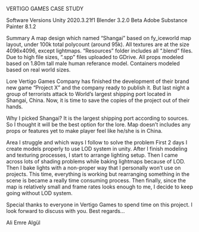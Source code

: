

VERTIGO GAMES CASE STUDY

Software Versions
Unity 2020.3.21f1
Blender 3.2.0 Beta
Adobe Substance Painter 8.1.2

Summary
A map design which named “Shangai” based on fy_iceworld map layout, under 100k total polycount (around 95k).
All textures are at the size 4096x4096, except lightmaps.
“Resources” folder includes all “.blend” files. Due to high file sizes, “.spp” files uploaded to GDrive.
All props modeled based on 1.80m tall male human referance model. Containers modeled based on real world sizes.

Lore
Vertigo Games Company has finished the development of their brand new game “Project X” and the company ready to publish it. But last night a group of terrorists attack to World’s largest shipping port located in Shangai, China. Now, it is time to save the copies of the project out of their hands.

Why I picked Shangai?
It is the largest shipping port according to sources. So I thought it will be the best option for the lore. Map doesn’t includes any props or features yet to make player feel like he/she is in China. 

Area I struggle and which ways I follow to solve the problem
First 2 days I create models properly to use LOD system in unity. After I finish modeling and texturing processes, I start to arrange lighting setup. 
Then I came across lots of shading problems while baking lightmaps because of LOD. Then I bake lights with a non-proper way that I personally won’t use on projects. 
This time, everything is working but rearranging something in the scene is became a really time consuming process.
Then finally, since the map is relatively small and frame rates looks enough to me, I decide to keep going without LOD system.


Special thanks to
everyone in Vertigo Games to spend time on this project. I look forward to discuss with you.
Best regards...

Ali Emre Algül
